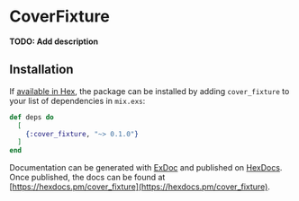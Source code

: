 # CoverFixture

**TODO: Add description**

## Installation

If [available in Hex](https://hex.pm/docs/publish), the package can be installed
by adding `cover_fixture` to your list of dependencies in `mix.exs`:

```elixir
def deps do
  [
    {:cover_fixture, "~> 0.1.0"}
  ]
end
```

Documentation can be generated with [ExDoc](https://github.com/elixir-lang/ex_doc)
and published on [HexDocs](https://hexdocs.pm). Once published, the docs can
be found at [https://hexdocs.pm/cover_fixture](https://hexdocs.pm/cover_fixture).


